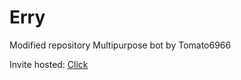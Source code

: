 # Erry
Modified repository Multipurpose bot by Tomato6966

Invite hosted: [Click](https://discord.com/api/oauth2/authorize?client_id=924922244436750406&permissions=8&scope=bot%20applications.commands)
